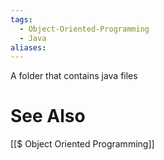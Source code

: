 ```yaml
---
tags:
  - Object-Oriented-Programming
  - Java
aliases:
---
```

A folder that contains java files

# See Also
[[$ Object Oriented Programming]]
